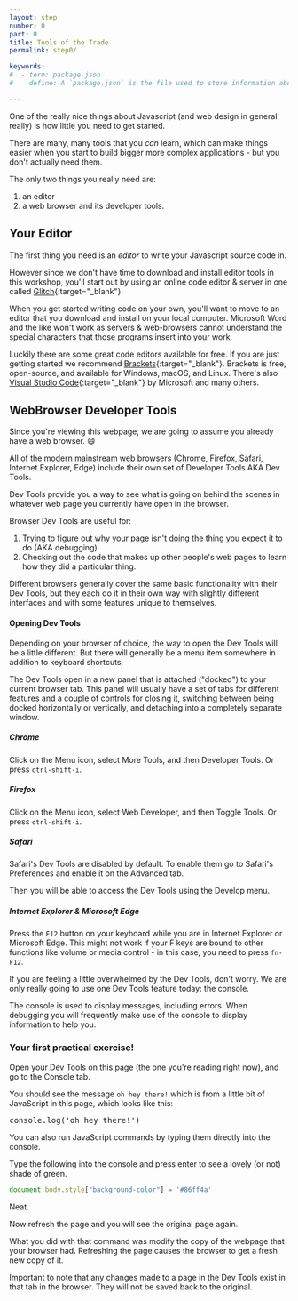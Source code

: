 ```yaml
---
layout: step
number: 0
part: 0
title: Tools of the Trade
permalink: step0/

keywords:
#  - term: package.json
#    define: A `package.json` is the file used to store information about a Node.js project, such as its name and its dependencies. Read more [here](https://docs.npmjs.com/files/package.json).

---
```


<script>
console.log('oh hey there!')
</script>

One of the really nice things about Javascript (and web design in general really) is how little you need to get started.  

There are many, many tools that you *can* learn, which can make things easier when you start to build bigger more complex applications - but you don't actually need them.

The only two things you really need are:

1. an editor
2. a web browser and its developer tools.

## Your Editor

The first thing you need is an *editor* to write your Javascript source code in.

However since we don't have time to download and install editor tools in this workshop, you'll start out by 
using an online code editor & server in one called [Glitch](http://glitch.me){:target="_blank"}.

When you get started writing code on your own, you'll want to move to an editor that you download and install on
your local computer.  Microsoft Word and the like won't work as servers & web-browsers cannot understand the special
characters that those programs insert into your work.

Luckily there are some great code editors available for free.  If you are just getting started we recommend [Brackets](http://brackets.io/){:target="_blank"}.  Brackets is free, open-source, and available for Windows, macOS, and Linux.  There's also [Visual Studio Code](https://code.visualstudio.com/Download){:target="_blank"} by Microsoft and many others. 


## WebBrowser Developer Tools

Since you're viewing this webpage, we are going to assume you already have a web browser.  :smile:

All of the modern mainstream web browsers (Chrome, Firefox, Safari, Internet Explorer, Edge) include their own set of Developer Tools AKA Dev Tools.  

Dev Tools provide you a way to see what is going on behind the scenes in whatever web page you currently have open in the browser.

Browser Dev Tools are useful for:

1. Trying to figure out why your page isn't doing the thing you expect it to do (AKA debugging)
2. Checking out the code that makes up other people's web pages to learn how they did a particular thing.

Different browsers generally cover the same basic functionality with their Dev Tools, but they each do it in their own way with slightly different interfaces and with some features unique to themselves.  

#### Opening Dev Tools

Depending on your browser of choice, the way to open the Dev Tools will be a little different.  But there will generally be a menu item somewhere in addition to keyboard shortcuts.  

The Dev Tools open in a new panel that is attached ("docked") to your current browser tab.  This panel will usually have a set of tabs for different features and a couple of controls for closing it, switching between being docked horizontally or vertically, and detaching into a completely separate window.

##### Chrome

Click on the Menu icon, select More Tools, and then Developer Tools.  Or press `ctrl-shift-i`.

##### Firefox

Click on the Menu icon, select Web Developer, and then Toggle Tools.  Or press `ctrl-shift-i`.

##### Safari

Safari's Dev Tools are disabled by default. To enable them go to Safari's Preferences and enable it on the Advanced tab.

Then you will be able to access the Dev Tools using the Develop menu.

##### Internet Explorer & Microsoft Edge

Press the `F12` button on your keyboard while you are in Internet Explorer or Microsoft Edge. This might not work if your F keys are bound to other functions like volume or media control - in this case, you need to press `fn-F12`.

If you are feeling a little overwhelmed by the Dev Tools, don't worry.  We are only really going to use one Dev Tools feature today: the console.  

The console is used to display messages, including errors.  When debugging you will frequently make use of the console to display information to help you.

<h3><i class="fa fa-hand-pointer-o " aria-hidden="true"></i> Your first practical exercise!</h3>

Open your Dev Tools on this page (the one you're reading right now), and go to the Console tab.  

You should see the message `oh hey there!` which is from a little bit of JavaScript in this page, which looks 
like this: 

<tt>console.log('oh hey there!')</tt>

You can also run JavaScript commands by typing them directly into the console.

Type the following into the console and press enter to see a lovely (or not) shade of green.

```JavaScript
document.body.style["background-color"] = '#86ff4a'
```

Neat.

Now refresh the page and you will see the original page again.

What you did with that command was modify the copy of the webpage that your browser had.  Refreshing the page causes the browser to get a fresh new copy of it.

Important to note that any changes made to a page in the Dev Tools exist in that tab in the browser.  They will not be saved back to the original.

